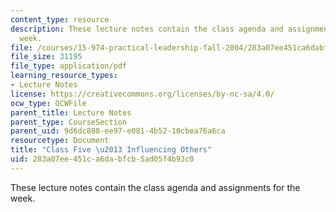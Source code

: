 ```yaml
---
content_type: resource
description: These lecture notes contain the class agenda and assignments for the
  week.
file: /courses/15-974-practical-leadership-fall-2004/283a07ee451ca6dabfcb5ad05f4b93c0_class5.pdf
file_size: 31195
file_type: application/pdf
learning_resource_types:
- Lecture Notes
license: https://creativecommons.org/licenses/by-nc-sa/4.0/
ocw_type: OCWFile
parent_title: Lecture Notes
parent_type: CourseSection
parent_uid: 9d6dc808-ee97-e081-4b52-10cbea76a6ca
resourcetype: Document
title: "Class Five \u2013 Influencing Others"
uid: 283a07ee-451c-a6da-bfcb-5ad05f4b93c0
---
```

These lecture notes contain the class agenda and assignments for the week.